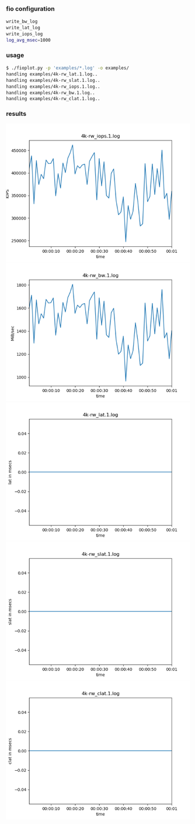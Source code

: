 ### fio configuration

```bash
write_bw_log
write_lat_log
write_iops_log
log_avg_msec=1000
```

### usage

```bash
$ ./fioplot.py -p 'examples/*.log' -o examples/
handling examples/4k-rw_lat.1.log..
handling examples/4k-rw_slat.1.log..
handling examples/4k-rw_iops.1.log..
handling examples/4k-rw_bw.1.log..
handling examples/4k-rw_clat.1.log..
```

### results

![](examples/4k-rw_iops.1.png)
![](examples/4k-rw_bw.1.png)
![](examples/4k-rw_lat.1.png)
![](examples/4k-rw_slat.1.png)
![](examples/4k-rw_clat.1.png)